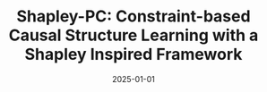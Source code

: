 ---
title: "Shapley-PC: Constraint-based Causal Structure Learning with a Shapley Inspired Framework"
collection: publications
permalink: /publication/2025-01-01-Shapley-PC-Constraint-based-Causal-Structure-Learning-with-a-Shapley-Inspired-Frameworkbooktitle
date: 2025-01-01
venue: 'In Proceedings of the 5th Conference on Causal Learning and Reasoning, CLeaR 2024, Lousanne, Switzerland. May 7-9, 2025 (Forthcoming)'
paperurl: 'https://arxiv.org/abs/2312.11582'
citation: ' Fabrizio Russo,  Francesca Toni, &quot;Shapley-PC: Constraint-based Causal Structure Learning with a Shapley Inspired Framework.&quot; In Proceedings of the 5th Conference on Causal Learning and Reasoning, CLeaR 2024, Lousanne, Switzerland. May 7-9, 2025 (Forthcoming), 2025.'
---